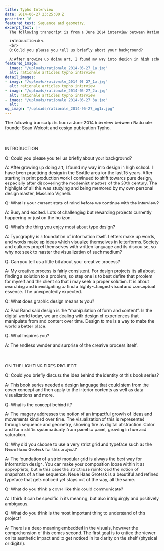 ```yaml
---
title: Typho Interview
date: 2014-06-27 23:25:00 Z
position: 16
featured_text: Sequence and geometry.
excerpt_text: |-
  The following transcript is from a June 2014 interview between Rationale founder Sean Wolcott and design publication Typho.

  INTRODUCTION<br>
  <br>
  Q:Could you please you tell us briefly about your background?

  A:After growing up doing art, I found my way into design in high school. I have been practicing design in the Seattle area for the last 15 years. After starting in print production work I continued to shift towards pure design, especially after discovering the modernist masters of the 20th century. The highlight of all this was studying and being mentored by my own personal design master, Massimo Vignelli.
featured_image:
  image: "/uploads/rationale_2014-06-27_1a.jpg"
  alt: rationale articles typho interview
detail_images:
- image: "/uploads/rationale_2014-06-27_1a.jpg"
  alt: rationale articles typho interview
- image: "/uploads/rationale_2014-06-27_2a.jpg"
  alt: rationale articles typho interview
- image: "/uploads/rationale_2014-06-27_3a.jpg"
  alt: 
og_image: "/uploads/rationale_2014-06-27_og1a.jpg"
---
```


The following transcript is from a June 2014 interview between Rationale founder Sean Wolcott and design publication Typho.
<br>
<br> 
<br> 
<br> 
INTRODUCTION<br> 

Q: Could you please you tell us briefly about your background?

A: After growing up doing art, I found my way into design in high school. I have been practicing design in the Seattle area for the last 15 years. After starting in print production work I continued to shift towards pure design, especially after discovering the modernist masters of the 20th century. The highlight of all this was studying and being mentored by my own personal design master, Massimo Vignelli.

Q: What is your current state of mind before we continue with the interview?

A: Busy and excited. Lots of challenging but rewarding projects currently happening or just on the horizon.

Q: What’s the thing you enjoy most about type design?

A: Typography is a foundation of information itself. Letters make up words, and words make up ideas which visualize themselves in letterforms. Society and cultures propel themselves with written language and its discourse, so why not seek to master the visualization of such medium?

Q: Can you tell us a little bit about your creative process?

A: My creative process is fairly consistent. For design projects its all about finding a solution to a problem, so step one is to best define that problem for myself and the client so that i may seek a proper solution. It is about searching and investigating to find a highly-charged visual and conceptual essence. The unexpectedly expected.

Q: What does graphic design means to you?

A: Paul Rand said design is the “manipulation of form and content”. In the digital world today, we are dealing with design of experiences that manipulate from and content over time. Design to me is a way to make the world a better place.

Q: What Inspires you?

A: The endless wonder and surprise of the creative process itself.
<br>
<br> 
<br> 
<br> 
ON THE LIGHTING FIRES PROJECT<br> 

Q: Could you briefly discuss the idea behind the identity of this book series?

A: This book series needed a design language that could stem from the cover concept and then apply to the interior contents as well as data visualizations and more.

Q: What is the concept behind it?

A: The imagery addresses the notion of an impactful growth of ideas and movements kindled over time. The visualization of this is represented through sequence and geometry, showing fire as digital abstraction. Color and form shifts systematically from panel to panel, growing in hue and saturation.

Q: Why did you choose to use a very strict grid and typeface such as the Neue Haas Grotesk for this project?

A: The foundation of a strict modular grid is always the best way for information design. You can make your composition loose within it as appropriate, but in this case the strictness reinforced the notion of snapshots of a time sequence. Neue Haas Grotesk is a beautiful and refined typeface that gets noticed yet stays out of the way, all the same.

Q: What do you think a cover like this could communicate?

A: I think it can be specific in its meaning, but also intriguingly and positively ambiguous.

Q: What do you think is the most important thing to understand of this project?

A: There is a deep meaning embedded in the visuals, however the comprehension of this comes second. The first goal is to entice the viewer on its aesthetic impact and to get noticed in its clarity on the shelf (physical or digital).